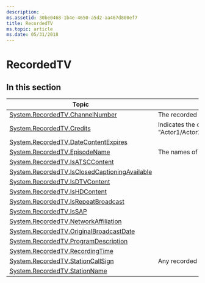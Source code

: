 ```yaml
---
description: .
ms.assetid: 30be0468-1b4e-4650-a5d2-aa467d800ef7
title: RecordedTV
ms.topic: article
ms.date: 05/31/2018
---
```


# RecordedTV

## In this section



| Topic                                                                                                                      | Description                                                                                                                                                           |
|----------------------------------------------------------------------------------------------------------------------------|-----------------------------------------------------------------------------------------------------------------------------------------------------------------------|
| [System.RecordedTV.ChannelNumber](./props-system-recordedtv-channelnumber.md)<br/>                             | The recorded TV channels. For example, 42, 5, 53.<br/>                                                                                                          |
| [System.RecordedTV.Credits](./props-system-recordedtv-credits.md)<br/>                                         | Indicates the credits for the program, in the following format. "Actor1/Actor2/Actor3...;Director1/Director2/Director3...;Host1/Host2/Host3...;GuestStar".<br/> |
| [System.RecordedTV.DateContentExpires](./props-system-recordedtv-datecontentexpires.md)<br/>                   |                                                                                                                                                                       |
| [System.RecordedTV.EpisodeName](./props-system-recordedtv-episodename.md)<br/>                                 | The names of recorded TV episodes. For example, "Nowhere to Hyde".<br/>                                                                                         |
| [System.RecordedTV.IsATSCContent](./props-system-recordedtv-isatsccontent.md)<br/>                             |                                                                                                                                                                       |
| [System.RecordedTV.IsClosedCaptioningAvailable](./props-system-recordedtv-isclosedcaptioningavailable.md)<br/> |                                                                                                                                                                       |
| [System.RecordedTV.IsDTVContent](./props-system-recordedtv-isdtvcontent.md)<br/>                               |                                                                                                                                                                       |
| [System.RecordedTV.IsHDContent](./props-system-recordedtv-ishdcontent.md)<br/>                                 |                                                                                                                                                                       |
| [System.RecordedTV.IsRepeatBroadcast](./props-system-recordedtv-isrepeatbroadcast.md)<br/>                     |                                                                                                                                                                       |
| [System.RecordedTV.IsSAP](./props-system-recordedtv-issap.md)<br/>                                             |                                                                                                                                                                       |
| [System.RecordedTV.NetworkAffiliation](./props-system-recordedtv-networkaffiliation.md)<br/>                   |                                                                                                                                                                       |
| [System.RecordedTV.OriginalBroadcastDate](./props-system-recordedtv-originalbroadcastdate.md)<br/>             |                                                                                                                                                                       |
| [System.RecordedTV.ProgramDescription](./props-system-recordedtv-programdescription.md)<br/>                   |                                                                                                                                                                       |
| [System.RecordedTV.RecordingTime](./props-system-recordedtv-recordingtime.md)<br/>                             |                                                                                                                                                                       |
| [System.RecordedTV.StationCallSign](./props-system-recordedtv-stationcallsign.md)<br/>                         | Any recorded station call signs. For example, "TOONP".<br/>                                                                                                     |
| [System.RecordedTV.StationName](./props-system-recordedtv-stationname.md)<br/>                                 |                                                                                                                                                                       |



 

 

 

